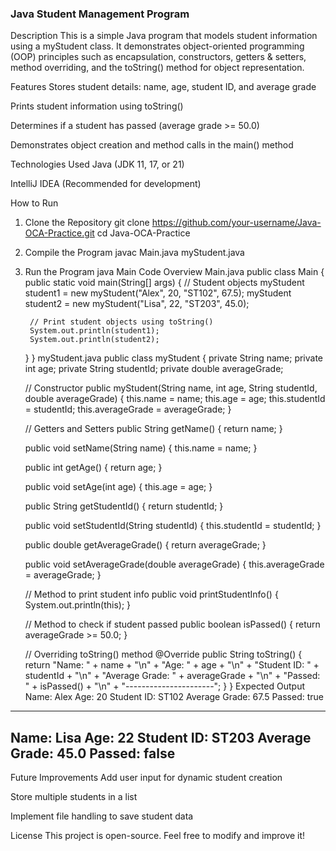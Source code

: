 ### Java Student Management Program ###

Description
This is a simple Java program that models student information using a myStudent class. It demonstrates object-oriented programming (OOP) principles such as encapsulation, constructors, getters & setters, method overriding, and the toString() method for object representation.

Features
Stores student details: name, age, student ID, and average grade

Prints student information using toString()

Determines if a student has passed (average grade >= 50.0)

Demonstrates object creation and method calls in the main() method

Technologies Used
Java (JDK 11, 17, or 21)

IntelliJ IDEA (Recommended for development)

How to Run
1. Clone the Repository
git clone https://github.com/your-username/Java-OCA-Practice.git
cd Java-OCA-Practice
2. Compile the Program
javac Main.java myStudent.java
3. Run the Program
java Main
Code Overview
Main.java
public class Main {
public static void main(String[] args) {
// Student objects
myStudent student1 = new myStudent("Alex", 20, "ST102", 67.5);
myStudent student2 = new myStudent("Lisa", 22, "ST203", 45.0);

        // Print student objects using toString()
        System.out.println(student1);
        System.out.println(student2);
    }
}
myStudent.java
public class myStudent {
    private String name;
    private int age;
    private String studentId;
    private double averageGrade;

    // Constructor
    public myStudent(String name, int age, String studentId, double averageGrade) {
        this.name = name;
        this.age = age;
        this.studentId = studentId;
        this.averageGrade = averageGrade;
    }

    // Getters and Setters
    public String getName() {
        return name;
    }

    public void setName(String name) {
        this.name = name;
    }

    public int getAge() {
        return age;
    }

    public void setAge(int age) {
        this.age = age;
    }

    public String getStudentId() {
        return studentId;
    }

    public void setStudentId(String studentId) {
        this.studentId = studentId;
    }

    public double getAverageGrade() {
        return averageGrade;
    }

    public void setAverageGrade(double averageGrade) {
        this.averageGrade = averageGrade;
    }

    // Method to print student info
    public void printStudentInfo() {
        System.out.println(this);
    }

    // Method to check if student passed
    public boolean isPassed() {
        return averageGrade >= 50.0;
    }

    // Overriding toString() method
    @Override
    public String toString() {
        return "Name: " + name + "\n" +
                "Age: " + age + "\n" +
                "Student ID: " + studentId + "\n" +
                "Average Grade: " + averageGrade + "\n" +
                "Passed: " + isPassed() + "\n" +
                "----------------------";
    }
}
Expected Output
Name: Alex
Age: 20
Student ID: ST102
Average Grade: 67.5
Passed: true
----------------------
Name: Lisa
Age: 22
Student ID: ST203
Average Grade: 45.0
Passed: false
----------------------
Future Improvements
Add user input for dynamic student creation

Store multiple students in a list

Implement file handling to save student data

License
This project is open-source. Feel free to modify and improve it!

